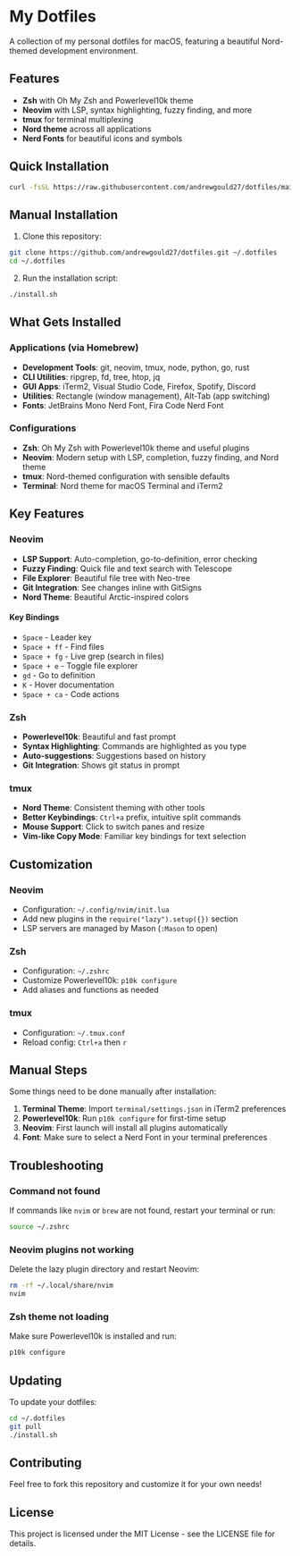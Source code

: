 # My Dotfiles

A collection of my personal dotfiles for macOS, featuring a beautiful Nord-themed development environment.

## Features

- **Zsh** with Oh My Zsh and Powerlevel10k theme
- **Neovim** with LSP, syntax highlighting, fuzzy finding, and more
- **tmux** for terminal multiplexing
- **Nord theme** across all applications
- **Nerd Fonts** for beautiful icons and symbols

## Quick Installation

```bash
curl -fsSL https://raw.githubusercontent.com/andrewgould27/dotfiles/main/install.sh | bash
```

## Manual Installation

1. Clone this repository:
```bash
git clone https://github.com/andrewgould27/dotfiles.git ~/.dotfiles
cd ~/.dotfiles
```

2. Run the installation script:
```bash
./install.sh
```

## What Gets Installed

### Applications (via Homebrew)
- **Development Tools**: git, neovim, tmux, node, python, go, rust
- **CLI Utilities**: ripgrep, fd, tree, htop, jq
- **GUI Apps**: iTerm2, Visual Studio Code, Firefox, Spotify, Discord
- **Utilities**: Rectangle (window management), Alt-Tab (app switching)
- **Fonts**: JetBrains Mono Nerd Font, Fira Code Nerd Font

### Configurations
- **Zsh**: Oh My Zsh with Powerlevel10k theme and useful plugins
- **Neovim**: Modern setup with LSP, completion, fuzzy finding, and Nord theme
- **tmux**: Nord-themed configuration with sensible defaults
- **Terminal**: Nord theme for macOS Terminal and iTerm2

## Key Features

### Neovim
- **LSP Support**: Auto-completion, go-to-definition, error checking
- **Fuzzy Finding**: Quick file and text search with Telescope
- **File Explorer**: Beautiful file tree with Neo-tree
- **Git Integration**: See changes inline with GitSigns
- **Nord Theme**: Beautiful Arctic-inspired colors

#### Key Bindings
- `Space` - Leader key
- `Space + ff` - Find files
- `Space + fg` - Live grep (search in files)
- `Space + e` - Toggle file explorer
- `gd` - Go to definition
- `K` - Hover documentation
- `Space + ca` - Code actions

### Zsh
- **Powerlevel10k**: Beautiful and fast prompt
- **Syntax Highlighting**: Commands are highlighted as you type
- **Auto-suggestions**: Suggestions based on history
- **Git Integration**: Shows git status in prompt

### tmux
- **Nord Theme**: Consistent theming with other tools
- **Better Keybindings**: `Ctrl+a` prefix, intuitive split commands
- **Mouse Support**: Click to switch panes and resize
- **Vim-like Copy Mode**: Familiar key bindings for text selection

## Customization

### Neovim
- Configuration: `~/.config/nvim/init.lua`
- Add new plugins in the `require("lazy").setup({})` section
- LSP servers are managed by Mason (`:Mason` to open)

### Zsh
- Configuration: `~/.zshrc`
- Customize Powerlevel10k: `p10k configure`
- Add aliases and functions as needed

### tmux
- Configuration: `~/.tmux.conf`
- Reload config: `Ctrl+a` then `r`

## Manual Steps

Some things need to be done manually after installation:

1. **Terminal Theme**: Import `terminal/settings.json` in iTerm2 preferences
2. **Powerlevel10k**: Run `p10k configure` for first-time setup
3. **Neovim**: First launch will install all plugins automatically
4. **Font**: Make sure to select a Nerd Font in your terminal preferences

## Troubleshooting

### Command not found
If commands like `nvim` or `brew` are not found, restart your terminal or run:
```bash
source ~/.zshrc
```

### Neovim plugins not working
Delete the lazy plugin directory and restart Neovim:
```bash
rm -rf ~/.local/share/nvim
nvim
```

### Zsh theme not loading
Make sure Powerlevel10k is installed and run:
```bash
p10k configure
```

## Updating

To update your dotfiles:
```bash
cd ~/.dotfiles
git pull
./install.sh
```

## Contributing

Feel free to fork this repository and customize it for your own needs!

## License

This project is licensed under the MIT License - see the LICENSE file for details.
